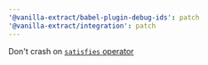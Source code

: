 ```yaml
---
'@vanilla-extract/babel-plugin-debug-ids': patch
'@vanilla-extract/integration': patch
---
```


Don't crash on [`satisfies` operator](https://devblogs.microsoft.com/typescript/announcing-typescript-4-9/#satisfies)
